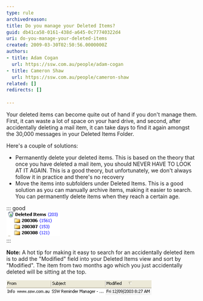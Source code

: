 ```yaml
---
type: rule
archivedreason: 
title: Do you manage your Deleted Items?
guid: db41ca58-0161-438d-a645-0c77740322d4
uri: do-you-manage-your-deleted-items
created: 2009-03-30T02:50:56.0000000Z
authors:
- title: Adam Cogan
  url: https://ssw.com.au/people/adam-cogan
- title: Cameron Shaw
  url: https://ssw.com.au/people/cameron-shaw
related: []
redirects: []

---
```


Your deleted items can become quite out of hand if you don't manage them. First, it can waste a lot of space on your hard drive, and second, after accidentally deleting a mail item, it can take days to find it again amongst the 30,000 messages in your Deleted Items Folder. 

<!--endintro-->

Here's a couple of solutions:

* Permanently delete your deleted items. This is based on the theory that once you have deleted a mail item, you should NEVER HAVE TO LOOK AT IT AGAIN. This is a good theory, but unfortunately, we don't always follow it in practice and there's no recovery
* Move the items into subfolders under Deleted Items. This is a good solution as you can manually archive items, making it easier to search. You can permanently delete items when they reach a certain age.



::: good  
![Figure: Good Example - Deleted Items ordered into time periods](OulookDeletedItemsSubFolders.gif)  
:::

**Note:** A hot tip for making it easy to search for an accidentally deleted item is to add the "Modified" field into your Deleted Items view and sort by "Modified". The item from two months ago which you just accidentally deleted will be sitting at the top.



![Figure: Sort by "Modified"](OutlookModifiedByDate.gif)
